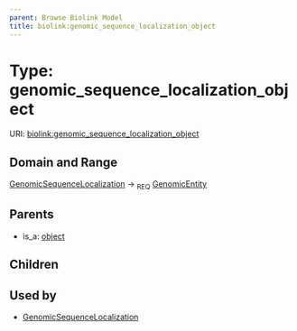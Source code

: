 ```yaml
---
parent: Browse Biolink Model
title: biolink:genomic_sequence_localization_object
---
```


# Type: genomic_sequence_localization_object




URI: [biolink:genomic_sequence_localization_object](https://w3id.org/biolink/vocab/genomic_sequence_localization_object)

## Domain and Range

[GenomicSequenceLocalization](GenomicSequenceLocalization.md) ->  <sub>REQ</sub> [GenomicEntity](GenomicEntity.md)

## Parents

 *  is_a: [object](object.md)

## Children


## Used by

 * [GenomicSequenceLocalization](GenomicSequenceLocalization.md)
